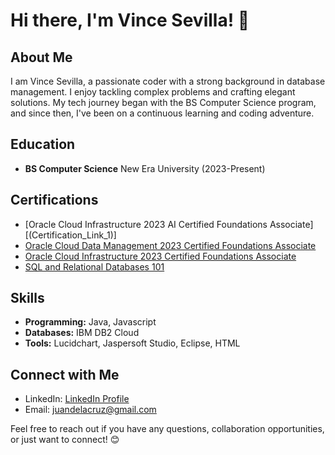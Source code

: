 

# Hi there, I'm Vince Sevilla! 👋

## About Me

I am Vince Sevilla, a passionate coder with a strong background in database management. I enjoy tackling complex problems and crafting elegant solutions. My tech journey began with the BS Computer Science program, and since then, I've been on a continuous learning and coding adventure.

## Education

- **BS Computer Science**
  New Era University (2023-Present)

## Certifications

- [Oracle Cloud Infrastructure 2023 AI Certified Foundations Associate][(Certification_Link_1)]
- [Oracle Cloud Data Management 2023 Certified Foundations Associate](Certification_Link_2)
- [Oracle Cloud Infrastructure 2023 Certified Foundations Associate](Certification_Link_3)
- [SQL and Relational Databases 101](https://courses.cognitiveclass.ai/certificates/b7beb3cb00c8439a969962875f23008c)

## Skills

- **Programming:** Java, Javascript
- **Databases:** IBM DB2 Cloud
- **Tools:** Lucidchart, Jaspersoft Studio, Eclipse, HTML

## Connect with Me

- LinkedIn: [LinkedIn Profile](LinkedIn_profile_link)
- Email: juandelacruz@gmail.com

Feel free to reach out if you have any questions, collaboration opportunities, or just want to connect! 😊



